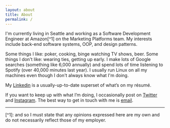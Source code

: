 ```yaml
---
layout: about
title: About
permalink: /
---
```


I'm currently living in Seattle and working as a Software Development Engineer at Amazon[^1] on the Marketing Platforms team. My interests include back-end software systems, OOP, and design patterns. 

Some things I like: poker, cooking, binge watching TV shows, beer. Some things I don't like: wearing ties, getting up early. I make lots of Google searches (something like 6,000 annually) and spend lots of time listening to Spotify (over 40,000 minutes last year). I usually run Linux on all my machines even though I don't always know what I'm doing.  

My [Linkedin](https://www.linkedin.com/in/kevin-neumann-392a148a) is a usually-up-to-date superset of what’s on my résumé.  

If you want to keep up with what I’m doing, I occasionally post on [Twitter](https://twitter.com/neumee500) and [Instagram](https://instagram.com/neumee500). The best way to get in touch with me is [email](mailto:kevin@kneumann.org).  

---
<p />
<div class="footnotes" markdown="1">
[^1]: and so I must state that any opinions expressed here are my own and do not necessarily reflect those of my employer.
</div>
